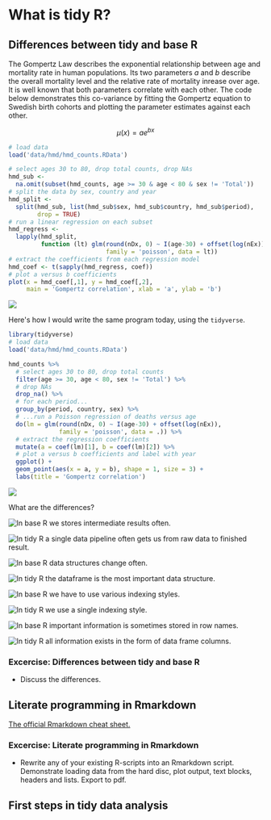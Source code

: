 What is tidy R?
===============



Differences between tidy and base R
-----------------------------------

The Gompertz Law describes the exponential relationship between age and mortality rate in human populations. Its two parameters $a$ and $b$ describe the overall mortality level and the relative rate of mortality inrease over age. It is well known that both parameters correlate with each other. The code below demonstrates this co-variance by fitting the Gompertz equation to Swedish birth cohorts and plotting the parameter estimates against each other.

$$
\mu(x) = ae^{bx}
$$


```r
# load data
load('data/hmd/hmd_counts.RData')

# select ages 30 to 80, drop total counts, drop NAs
hmd_sub <-
  na.omit(subset(hmd_counts, age >= 30 & age < 80 & sex != 'Total'))
# split the data by sex, country and year
hmd_split <-
  split(hmd_sub, list(hmd_sub$sex, hmd_sub$country, hmd_sub$period),
        drop = TRUE)
# run a linear regression on each subset
hmd_regress <-
  lapply(hmd_split,
         function (lt) glm(round(nDx, 0) ~ I(age-30) + offset(log(nEx)),
                           family = 'poisson', data = lt))
# extract the coefficients from each regression model
hmd_coef <- t(sapply(hmd_regress, coef))
# plot a versus b coefficients
plot(x = hmd_coef[,1], y = hmd_coef[,2],
     main = 'Gompertz correlation', xlab = 'a', ylab = 'b')
```

![](01-what_is_tidy_r_files/figure-epub3/unnamed-chunk-1-1.png)<!-- -->

Here's how I would write the same program today, using the `tidyverse`.


```r
library(tidyverse)
# load data
load('data/hmd/hmd_counts.RData')

hmd_counts %>%
  # select ages 30 to 80, drop total counts
  filter(age >= 30, age < 80, sex != 'Total') %>%
  # drop NAs
  drop_na() %>%
  # for each period...
  group_by(period, country, sex) %>%
  # ...run a Poisson regression of deaths versus age
  do(lm = glm(round(nDx, 0) ~ I(age-30) + offset(log(nEx)),
              family = 'poisson', data = .)) %>%
  # extract the regression coefficients
  mutate(a = coef(lm)[1], b = coef(lm)[2]) %>%
  # plot a versus b coefficients and label with year
  ggplot() +
  geom_point(aes(x = a, y = b), shape = 1, size = 3) +
  labs(title = 'Gompertz correlation')
```

![](01-what_is_tidy_r_files/figure-epub3/unnamed-chunk-2-1.png)<!-- -->

What are the differences?

![In base R we stores intermediate results often.](assets/assignment.png)

![In tidy R a single *data pipeline* often gets us from raw data to finished result.](assets/pipes.png)

![In base R data structures change often.](assets/various_data_structures.png)

![In tidy R the dataframe is the most important data structure.](assets/single_data_structure.png)

![In base R we have to use various indexing styles.](assets/various_indexing_styles.png)

![In tidy R we use a single indexing style.](assets/single_indexing_style.png)

![In base R important information is sometimes stored in row names.](assets/info_in_rownames.png)

![In tidy R all information exists in the form of data frame columns.](assets/variable_in_its_own_column.png)

### Excercise: Differences between tidy and base R

- Discuss the differences.

Literate programming in Rmarkdown
---------------------------------

[The official Rmarkdown cheat sheet.](https://www.rstudio.com/wp-content/uploads/2015/02/rmarkdown-cheatsheet.pdf)

### Excercise: Literate programming in Rmarkdown

- Rewrite any of your existing R-scripts into an Rmarkdown script. Demonstrate loading data from the hard disc, plot output, text blocks, headers and lists. Export to pdf.

First steps in tidy data analysis
---------------------------------

